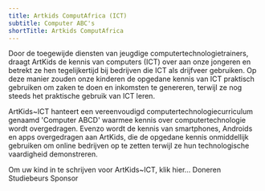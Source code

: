 ```yaml
---
title: Artkids ComputAfrica (ICT)
subtitle: Computer ABC's
shortTitle: Artkids ComputAfrica
---
```

Door de toegewijde diensten van jeugdige computertechnologietrainers, draagt ArtKids de kennis van computers (ICT) over aan onze jongeren en betrekt ze hen tegelijkertijd bij bedrijven die ICT als drijfveer gebruiken. Op deze manier zouden onze kinderen de opgedane kennis van ICT praktisch gebruiken om zaken te doen en inkomsten te genereren, terwijl ze nog steeds het praktische gebruik van ICT leren.

ArtKids~ICT hanteert een vereenvoudigd computertechnologiecurriculum genaamd 'Computer ABCD' waarmee kennis over computertechnologie wordt overgedragen. Evenzo wordt de kennis van smartphones, Androids en apps overgedragen aan ArtKids, die de opgedane kennis onmiddellijk gebruiken om online bedrijven op te zetten terwijl ze hun technologische vaardigheid demonstreren.

Om uw kind in te schrijven voor ArtKids~ICT, klik hier...
Doneren
Studiebeurs
Sponsor